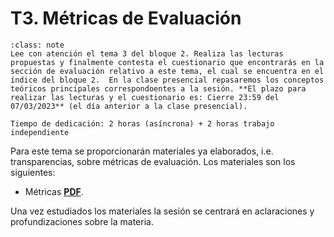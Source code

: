
T3. Métricas de Evaluación
====================================

```{admonition} Nota
:class: note
Lee con atención el tema 3 del bloque 2. Realiza las lecturas propuestas y finalmente contesta el cuestionario que encontrarás en la sección de evaluación relativo a este tema, el cual se encuentra en el índice del bloque 2.  En la clase presencial repasaremos los conceptos teóricos principales correspondoentes a la sesión. **El plazo para realizar las lecturas y el cuestionario es: Cierre 23:59 del 07/03/2023** (el día anterior a la clase presencial).

Tiempo de dedicación: 2 horas (asíncrona) + 2 horas trabajo independiente
```

Para este tema se proporcionarán materiales ya elaborados, i.e. transparencias, sobre métricas de evaluación.
Los materiales son los siguientes:

- Métricas [**PDF**](https://drive.google.com/file/d/11pNQDmj4pyp_qorTvJn0JpltfROO5k1t/view?usp=sharing).

Una vez estudiados los materiales la sesión se centrará en aclaraciones y profundizaciones sobre la materia.
